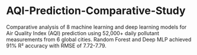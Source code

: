 # AQI-Prediction-Comparative-Study
Comparative analysis of 8 machine learning and deep learning models  for Air Quality Index (AQI) prediction using 52,000+ daily pollutant  measurements from 6 global cities. Random Forest and Deep MLP achieved  91% R² accuracy with RMSE of 7.72-7.79.
